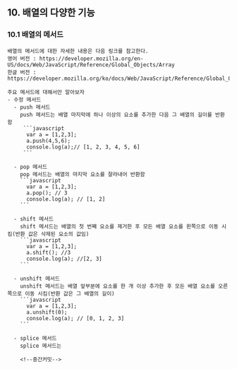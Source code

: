## 10. 배열의 다양한 기능    
### 10.1 배열의 메서드  
    배열의 메서드에 대한 자세한 내용은 다음 링크를 참고한다.  
    영어 버전 : https://developer.mozilla.org/en-US/docs/Web/JavaScript/Reference/Global_Objects/Array  
    한글 버전 : https://developer.mozilla.org/ko/docs/Web/JavaScript/Reference/Global_Objects/Array  
    
    주요 메서드에 대해서만 알아보자  
    - 수정 메서드  
      - push 메서드  
        push 메서드는 배열 마지막에 하나 이상의 요소를 추가한 다음 그 배열의 길이를 반환함  
         ```javascript
          var a = [1,2,3];
          a.push(4,5,6);
          console.log(a);// [1, 2, 3, 4, 5, 6]
         ```
         
      - pop 메서드  
        pop 메서드는 배열의 마지막 요소를 잘라내어 반환함  
        ```javascript
          var a = [1,2,3];
          a.pop(); // 3
          console.log(a); // [1, 2]
        ```
      
      - shift 메서드  
        shift 메서드는 배열의 첫 번째 요소를 제거한 후 모든 배열 요소를 왼쪽으로 이동 시킴(반환 값은 삭제된 요소의 값임)  
        ```javascript
          var a = [1,2,3];    
          a.shift(); //3
          console.log(a); //[2, 3]
        ```
        
      - unshift 메서드  
        unshift 메서드는 배열 앞부분에 요소를 한 개 이상 추가한 후 모든 배열 요소를 오른쪽으로 이동 시킴(반환 값은 그 배열의 길이)
        ```javascript
          var a = [1,2,3];
          a.unshift(0);
          console.log(a); // [0, 1, 2, 3]
        ```
        
      - splice 메서드  
        splice 메서드는 
        
        <!--중간커밋-->
